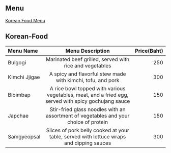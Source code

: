 ## Menu

[Korean Food Menu](#Korean-Food)

## Korean-Food

| Menu Name     |                                           Menu Description                                           | Price(Baht) |
|:--------------|:----------------------------------------------------------------------------------------------------:|------------:|
| Bulgogi       |                       Marinated beef grilled, served with rice and vegetables                        |         250 |
| Kimchi Jjigae |                     A spicy and flavorful stew made with kimchi, tofu, and pork                      |         300 |
| Bibimbap      | A rice bowl topped with various vegetables, meat, and a fried egg, served with spicy gochujang sauce |         150 |
| Japchae       |         Stir-fried glass noodles with an assortment of vegetables and your choice of protein         |         150 |
| Samgyeopsal   |       Slices of pork belly cooked at your table, served with lettuce wraps and dipping sauces        |         300 |

